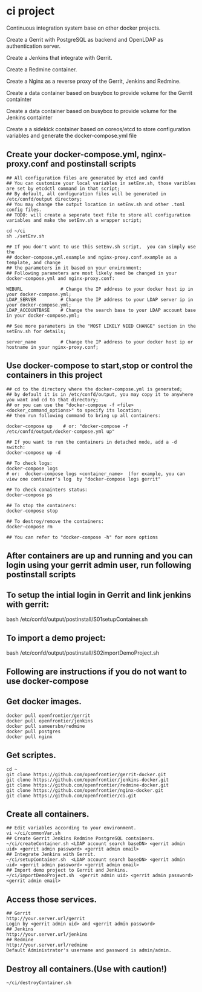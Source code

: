 # ci project
Continuous integration system base on other docker projects.

Create a Gerrit with PostgreSQL as backend and OpenLDAP as authentication server.

Create a Jenkins that integrate with Gerrit.

Create a Redmine container.

Create a Nginx as a reverse proxy of the Gerrit, Jenkins and Redmine.

Create a data container based on busybox to provide volume for the Gerrit containter

Create a data container based on busybox to provide volume for the Jenkins containter

Create a a sidekick container based on coreos/etcd to store configuration variables and generate the docker-compose.yml file 

## Create your docker-compose.yml, nginx-proxy.conf and postinstall scripts  
    ## All configuration files are generated by etcd and confd
    ## You can customize your local variables in setEnv.sh, those varibles are set by etcdctl command in that script; 
    ## By default, all configuration files will be generated in /etc/confd/output directory;
    ## You may change the output location in setEnv.sh and other .toml config files.
    ## TODO: will create a seperate text file to store all configuration variables and make the setEnv.sh a wrapper script;

    cd ~/ci
    sh ./setEnv.sh
    
    ## If you don't want to use this setEnv.sh script,  you can simply use the 
    ## docker-compose.yml.example and nginx-proxy.conf.example as a template, and change 
    ## the parameters in it based on your environment;
    ## Following parameters are most likely need be changed in your docker-compose.yml and nginx-proxy.conf:
   
    WEBURL              # Change the IP address to your docker host ip in your docker-compose.yml;
    LDAP_SERVER         # Change the IP address to your LDAP server ip in your docker-compose.yml;
    LDAP_ACCOUNTBASE    # Change the search base to your LDAP account base in your docker-compose.yml;

    ## See more parameters in the "MOST LIKELY NEED CHANGE" section in the setEnv.sh for details; 

    server_name         # Change the IP address to your docker host ip or hostname in your nginx-proxy.conf;

## Use docker-compose to start,stop or control the containers in this project
    ## cd to the directory where the docker-compose.yml is generated; 
    ## by default it is in /etc/confd/output, you may copy it to anywhere you want and cd to that directory;
    ## or you can use the "docker-compose -f <file> <docker_command_options>" to specify its location;
    ## then run following command to bring up all containers:

    docker-compose up    # or: "docker-compose -f /etc/confd/output/docker-compose.yml up"

    ## If you want to run the containers in detached mode, add a -d switch:
    docker-compose up -d

    ## To check logs:
    docker-compose logs  
    # or:  docker-compose logs <container_name>  (for example, you can view one container's log  by "docker-compose logs gerrit" 

    ## To check conainters status:
    docker-compose ps

    ## To stop the containers:
    docker-compose stop

    ## To destroy/remove the containers:
    docker-compose rm

    ## You can refer to "docker-compose -h" for more options

## After containers are up and running and you can login using your gerrit admin user, run following postinstall scripts
   ## To setup the intial login in Gerrit and link jenkins with gerrit:
   bash /etc/confd/output/postinstall/S01setupContainer.sh

   ## To import a demo project:
   bash /etc/confd/output/postinstall/S02importDemoProject.sh

## Following are instructions if you do not want to use docker-compose

## Get docker images.
    docker pull openfrontier/gerrit
    docker pull openfrontier/jenkins
    docker pull sameersbn/redmine
    docker pull postgres
    docker pull nginx

## Get scriptes.
    cd ~
    git clone https://github.com/openfrontier/gerrit-docker.git
    git clone https://github.com/openfrontier/jenkins-docker.git
    git clone https://github.com/openfrontier/redmine-docker.git
    git clone https://github.com/openfrontier/nginx-docker.git
    git clone https://github.com/openfrontier/ci.git

## Create all containers.
    ## Edit variables according to your environment.
    vi ~/ci/commonVar.sh
    ## Create Gerrit Jenkins Redmine PostgreSQL containers.
    ~/ci/createContainer.sh <LDAP account search baseDN> <gerrit admin uid> <gerrit admin password> <gerrit admin email>
    ## Integrate Jenkins with Gerrit.
    ~/ci/setupContainer.sh  <LDAP account search baseDN> <gerrit admin uid> <gerrit admin password> <gerrit admin email>
    ## Import demo project to Gerrit and Jenkins.
    ~/ci/importDemoProject.sh  <gerrit admin uid> <gerrit admin password> <gerrit admin email>

## Access those services.
    ## Gerrit
    http://your.server.url/gerrit
    Login by <gerrit admin uid> and <gerrit admin password>
    ## Jenkins
    http://your.server.url/jenkins
    ## Redmine
    http://your.server.url/redmine
    Default Administrator's username and password is admin/admin.

## Destroy all containers.(Use with caution!) 
    ~/ci/destroyContainer.sh

